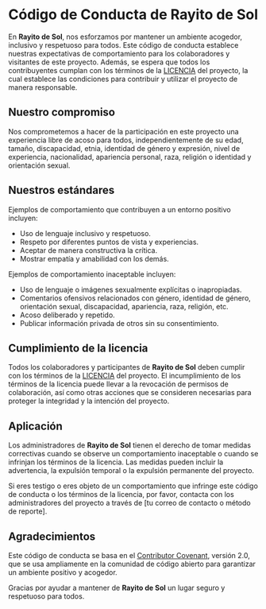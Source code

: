 # Código de Conducta de Rayito de Sol

En **Rayito de Sol**, nos esforzamos por mantener un ambiente acogedor, inclusivo y respetuoso para todos. Este código de conducta establece nuestras expectativas de comportamiento para los colaboradores y visitantes de este proyecto. Además, se espera que todos los contribuyentes cumplan con los términos de la [LICENCIA](./LICENSE) del proyecto, la cual establece las condiciones para contribuir y utilizar el proyecto de manera responsable.

## Nuestro compromiso

Nos comprometemos a hacer de la participación en este proyecto una experiencia libre de acoso para todos, independientemente de su edad, tamaño, discapacidad, etnia, identidad de género y expresión, nivel de experiencia, nacionalidad, apariencia personal, raza, religión o identidad y orientación sexual.

## Nuestros estándares

Ejemplos de comportamiento que contribuyen a un entorno positivo incluyen:

- Uso de lenguaje inclusivo y respetuoso.
- Respeto por diferentes puntos de vista y experiencias.
- Aceptar de manera constructiva la crítica.
- Mostrar empatía y amabilidad con los demás.

Ejemplos de comportamiento inaceptable incluyen:

- Uso de lenguaje o imágenes sexualmente explícitas o inapropiadas.
- Comentarios ofensivos relacionados con género, identidad de género, orientación sexual, discapacidad, apariencia, raza, religión, etc.
- Acoso deliberado y repetido.
- Publicar información privada de otros sin su consentimiento.

## Cumplimiento de la licencia

Todos los colaboradores y participantes de **Rayito de Sol** deben cumplir con los términos de la [LICENCIA](./LICENSE) del proyecto. El incumplimiento de los términos de la licencia puede llevar a la revocación de permisos de colaboración, así como otras acciones que se consideren necesarias para proteger la integridad y la intención del proyecto.

## Aplicación

Los administradores de **Rayito de Sol** tienen el derecho de tomar medidas correctivas cuando se observe un comportamiento inaceptable o cuando se infrinjan los términos de la licencia. Las medidas pueden incluir la advertencia, la expulsión temporal o la expulsión permanente del proyecto.

Si eres testigo o eres objeto de un comportamiento que infringe este código de conducta o los términos de la licencia, por favor, contacta con los administradores del proyecto a través de [tu correo de contacto o método de reporte].

## Agradecimientos

Este código de conducta se basa en el [Contributor Covenant](https://www.contributor-covenant.org/), versión 2.0, que se usa ampliamente en la comunidad de código abierto para garantizar un ambiente positivo y acogedor.

Gracias por ayudar a mantener de **Rayito de Sol** un lugar seguro y respetuoso para todos.
